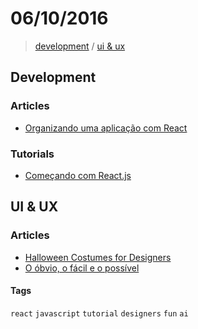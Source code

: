 # 06/10/2016

> [development](#development) / [ui & ux](#ui--ux)


## Development

### Articles
- [Organizando uma aplicação com React](https://medium.com/@matheusml/organizando-uma-aplica%C3%A7%C3%A3o-com-react-5b8ea9075596#.lsgjyu310)

### Tutorials
- [Começando com React.js](http://jscasts.teachable.com/p/comecando-com-react-js)


## UI & UX

### Articles
- [Halloween Costumes for Designers](https://thedesignteam.io/halloween-costumes-for-designers-ec4dae6d2f6e#.kzy8on0ne)
- [O óbvio, o fácil e o possível](http://arquiteturadeinformacao.com/user-experience/o-obvio-o-facil-e-o-possivel/)


#### Tags

`react` `javascript` `tutorial` `designers` `fun` `ai`
